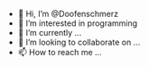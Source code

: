 - 👋 Hi, I’m @Doofenschmerz
- 👀 I’m interested in programming
- 🌱 I’m currently ...
- 💞️ I’m looking to collaborate on ...
- 📫 How to reach me ...

<!---
Doofenschmerz/Doofenschmerz is a ✨ special ✨ repository because its `README.md` (this file) appears on your GitHub profile.
You can click the Preview link to take a look at your changes.
--->
